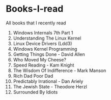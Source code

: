 # Books-I-read
All books that I recently read

1. Windows Internals 7th Part 1
2. Understanding The Linux Kernel
3. Linux Device Drivers (Ldd3)
4. Windows Kernel Programming
5. Getting Things Done - David Allen
6. Who Moved My Cheese?
7. Speed Reading - Kam Knight
8. The Wisdom Of Indifference - Mark Manson
9. Rich Dad Poor Dad
10. Predictably Irrational - Dan Ariely
11. The Jewish State - Theodore Herzl
12. Surrounded By Idiots
